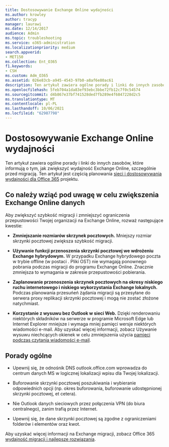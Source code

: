 ```yaml
---
title: Dostosowywanie Exchange Online wydajności
ms.author: krowley
author: tracyp
manager: laurawi
ms.date: 12/14/2017
audience: Admin
ms.topic: troubleshooting
ms.service: o365-administration
ms.localizationpriority: medium
search.appverid:
- MET150
ms.collection: Ent_O365
f1.keywords:
- CSH
ms.custom: Adm_O365
ms.assetid: 026e83cb-a945-4543-97b0-a8af6e80ac61
description: Ten artykuł zawiera ogólne porady i linki do innych zasobów, które informują o tym, jak zwiększyć wydajność Exchange Online.
ms.openlocfilehash: 5feb704a1da83ef93ebc3bbe72fb12c7f0c54574
ms.sourcegitcommit: d4b867e37bf741528ded7fb289e4f6847228d2c5
ms.translationtype: MT
ms.contentlocale: pl-PL
ms.lasthandoff: 10/06/2021
ms.locfileid: "62987798"
---
```

# <a name="tune-exchange-online-performance"></a>Dostosowywanie Exchange Online wydajności

Ten artykuł zawiera ogólne porady i linki do innych zasobów, które informują o tym, jak zwiększyć wydajność Exchange Online, szczególnie przed migracją. Ten artykuł jest częścią planowania [sieci i dostosowywania wydajności dla Office 365](./network-planning-and-performance.md) projektu.
   
## <a name="things-to-consider-in-order-to-improve-exchange-online-performance"></a>Co należy wziąć pod uwagę w celu zwiększenia Exchange Online danych

Aby zwiększyć szybkość migracji i zmniejszyć ograniczenia przepustowości Twojej organizacji na Exchange Online, rozważ następujące kwestie:
  
- **Zmniejszanie rozmiarów skrzynek pocztowych.** Mniejszy rozmiar skrzynki pocztowej zwiększa szybkość migracji. 
    
- **Używanie funkcji przenoszenia skrzynki pocztowej we wdrożeniu Exchange hybrydowym.** W przypadku Exchange hybrydowego poczta w trybie offline (w postaci . Pliki OST) nie wymagają ponownego pobrania podczas migracji do programu Exchange Online. Znacznie zmniejsza to wymagania w zakresie przepustowości pobierania. 
    
- **Zaplanowanie przenoszenia skrzynek pocztowych na okresy niskiego ruchu internetowego i niskiego wykorzystania Exchange lokalnych.** Podczas planowania przesuńeń żądania migracji są przesyłane do serwera proxy replikacji skrzynki pocztowej i mogą nie zostać złożone natychmiast. 
    
- **Korzystanie z wysuwu bez Outlook w sieci Web.** Dzięki renderowaniu niektórych składników na serwerze w programie Microsoft Edge lub Internet Explorer mniejsze i wymaga mniej pamięci wersje niektórych wiadomości e-mail. Aby uzyskać więcej informacji, zobacz Używanie wysuwu niechcących okienek w celu zmniejszenia użycia [pamięci podczas czytania wiadomości e-mail](https://support.office.com/article/a6d6ba01-2562-4c3d-a8f1-78748dd506cf).


## <a name="general-advice"></a>Porady ogólne

- Upewnij się, że odnośnik DNS outlook.office.com wprowadza do centrum danych MS w logicznej lokalizacji wpisu dla Twojej lokalizacji.

- Buforowanie skrzynki pocztowej poszukiwania i wybieranie odpowiednich opcji (np. okres buforowania, buforowanie udostępnionej skrzynki pocztowej, et cetera).

- Nie Outlook danych sieciowych przez połączenia VPN (do biura centralnego), zanim trafią przez Internet.

- Upewnij się, że dane skrzynki pocztowej są zgodne z ograniczeniami folderów i elementów oraz kwot.
    
Aby uzyskać więcej informacji na Exchange migracji, zobacz Office 365 [wydajność migracji i najlepsze rozwiązania](https://support.office.com/article/d9acb371-fd6c-4c14-aa8e-db5cbe39aa57).
